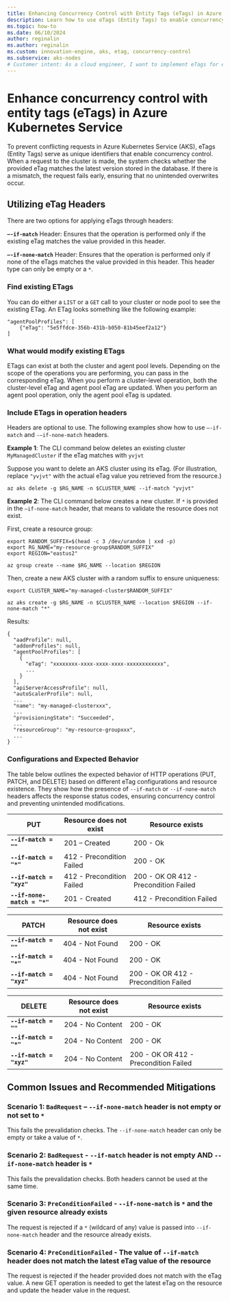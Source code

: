 ```yaml
---
title: Enhancing Concurrency Control with Entity Tags (eTags) in Azure Kubernetes Service
description: Learn how to use eTags (Entity Tags) to enable concurrency control and avoid racing conditions or overwriting scenarios. 
ms.topic: how-to
ms.date: 06/10/2024
author: reginalin
ms.author: reginalin
ms.custom: innovation-engine, aks, etag, concurrency-control
ms.subservice: aks-nodes
# Customer intent: As a cloud engineer, I want to implement eTags for entity-level concurrency control in Azure Kubernetes Service, so that I can prevent conflicting requests and ensure data integrity during resource updates.
---
```


# Enhance concurrency control with entity tags (eTags) in Azure Kubernetes Service 

To prevent conflicting requests in Azure Kubernetes Service (AKS), eTags (Entity Tags) serve as unique identifiers that enable concurrency control. When a request to the cluster is made, the system checks whether the provided eTag matches the latest version stored in the database. If there is a mismatch, the request fails early, ensuring that no unintended overwrites occur.

## Utilizing eTag Headers

There are two options for applying eTags through headers:

**`–-if-match`** Header: Ensures that the operation is performed only if the existing eTag matches the value provided in this header.

**`–-if-none-match`** Header: Ensures that the operation is performed only if none of the eTags matches the value provided in this header. This header type can only be empty or a `*`. 

### Find existing ETags

You can do either a `LIST` or a `GET` call to your cluster or node pool to see the existing ETag. An ETag looks something like the following example:
```
"agentPoolProfiles": [
    {"eTag": "5e5ffdce-356b-431b-b050-81b45eef2a12"}
]
```

### What would modify existing ETags

ETags can exist at both the cluster and agent pool levels. Depending on the scope of the operations you are performing, you can pass in the corresponding eTag. When you perform a cluster-level operation, both the cluster-level eTag and agent pool eTag are updated. When you perform an agent pool operation, only the agent pool eTag is updated.

### Include ETags in operation headers

Headers are optional to use. The following examples show how to use `–-if-match` and `-–if-none-match` headers. 

**Example 1**: The CLI command below deletes an existing cluster `MyManagedCluster` if the eTag matches with `yvjvt`

Suppose you want to delete an AKS cluster using its eTag. (For illustration, replace `"yvjvt"` with the actual eTag value you retrieved from the resource.)

```shell
az aks delete -g $RG_NAME -n $CLUSTER_NAME --if-match "yvjvt"
```

**Example 2**: The CLI command below creates a new cluster. If `*` is provided in the `–if-none-match` header, that means to validate the resource does not exist.

First, create a resource group:

```azurecli
export RANDOM_SUFFIX=$(head -c 3 /dev/urandom | xxd -p)
export RG_NAME="my-resource-group$RANDOM_SUFFIX"
export REGION="eastus2"

az group create --name $RG_NAME --location $REGION 
```

Then, create a new AKS cluster with a random suffix to ensure uniqueness:

```azurecli
export CLUSTER_NAME="my-managed-cluster$RANDOM_SUFFIX"

az aks create -g $RG_NAME -n $CLUSTER_NAME --location $REGION --if-none-match "*"
```

Results: 

<!-- expected_similarity=0.3 --> 

```output
{
  "aadProfile": null,
  "addonProfiles": null,
  "agentPoolProfiles": [
    {
      "eTag": "xxxxxxxx-xxxx-xxxx-xxxx-xxxxxxxxxxxx",
      ...
    }
  ],
  "apiServerAccessProfile": null,
  "autoScalerProfile": null,
  ...
  "name": "my-managed-clusterxxx",
  ...
  "provisioningState": "Succeeded",
  ...
  "resourceGroup": "my-resource-groupxxx",
  ...
}
```

### Configurations and Expected Behavior

The table below outlines the expected behavior of HTTP operations (PUT, PATCH, and DELETE) based on different eTag configurations and resource existence. They show how the presence of `--if-match` or `--if-none-match` headers affects the response status codes, ensuring concurrency control and preventing unintended modifications.


**PUT** | **Resource does not exist** | **Resource exists**
--- | --- | ---
**`--if-match = ""`** | 201 – Created | 200 - Ok
**`--if-match = "*"`** | 412 - Precondition Failed | 200 - OK
**`--if-match = "xyz"`** | 412 - Precondition Failed | 200 - OK OR 412 - Precondition Failed
**`--if-none-match = "*"`** | 201 - Created | 412 - Precondition Failed


**PATCH** | **Resource does not exist** | **Resource exists**
--- | --- | ---
**`--if-match = ""`** | 404 - Not Found | 200 - OK
**`--if-match = "*"`** | 404 - Not Found | 200 - OK
**`--if-match = "xyz"`** | 404 - Not Found | 200 - OK OR 412 - Precondition Failed


**DELETE** | **Resource does not exist** | **Resource exists**
--- | --- | ---
**`--if-match = ""`** | 204 - No Content | 200 - OK
**`--if-match = "*"`** | 204 - No Content | 200 - OK
**`--if-match = "xyz"`** | 204 - No Content | 200 - OK OR 412 - Precondition Failed

## Common Issues and Recommended Mitigations

### **Scenario 1**: `BadRequest` – `--if-none-match` header is not empty or not set to `*`

This fails the prevalidation checks. The `--if-none-match` header can only be empty or take a value of `*`. 

### **Scenario 2**: `BadRequest`  - `--if-match` header is not empty AND `--if-none-match` header is  `*`

This fails the prevalidation checks. Both headers cannot be used at the same time. 

### **Scenario 3**: `PreConditionFailed` - `--if-none-match` is `*` and the given resource already exists

The request is rejected if a  `*` (wildcard of any) value is passed into `--if-none-match` header and the resource already exists. 

### **Scenario 4**: `PreConditionFailed`  - The value of `--if-match` header does not match the latest eTag value of the resource

The request is rejected if the header provided does not match with the eTag value. A new GET operation is needed to get the latest eTag on the resource and update the header value in the request. 